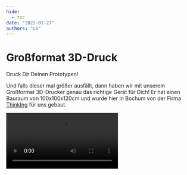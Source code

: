 ```yaml
---
hide:
  - toc
date: "2022-01-27"
authors: "LS"   
---
```


# Großformat 3D-Druck

Druck Dir Deinen Prototypen!

Und falls dieser mal größer ausfällt, dann haben wir mit unserem Großformat 3D-Drucker genau das richtige Gerät für Dich!
Er hat einen Bauraum von 100x100x120cm und wurde hier in Bochum von der Firma [ThinkIng](https://www.worldfactory.de/oekosystem/gruendungen/informationen/thinking-additive-technology) für uns gebaut.

![type:video](https://git.noc.ruhr-uni-bochum.de/makerspace/website/-/raw/main/docs/medien/2022-01-27a.mp4)
